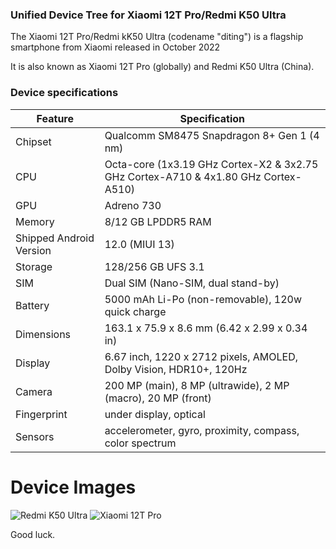 ### Unified Device Tree for Xiaomi 12T Pro/Redmi K50 Ultra

The  Xiaomi 12T Pro/Redmi kK50 Ultra (codename "diting") is a flagship smartphone from Xiaomi released in October 2022

It is also known as Xiaomi 12T Pro (globally) and Redmi K50 Ultra (China).

### Device specifications
| Feature |	Specification |
| ------------- | ------------- |
| Chipset | Qualcomm SM8475 Snapdragon 8+ Gen 1 (4 nm) |
| CPU | Octa-core (1x3.19 GHz Cortex-X2 & 3x2.75 GHz Cortex-A710 & 4x1.80 GHz Cortex-A510) |
| GPU | Adreno 730 |
| Memory | 8/12 GB LPDDR5 RAM |
| Shipped Android Version |	12.0 (MIUI 13) | now 13.0 (MIUI 14)
| Storage |	128/256 GB UFS 3.1 |
| SIM | Dual SIM (Nano-SIM, dual stand-by) |
| Battery |	5000 mAh Li-Po (non-removable), 120w quick charge |
| Dimensions | 163.1 x 75.9 x 8.6 mm (6.42 x 2.99 x 0.34 in) |
| Display |	6.67 inch, 1220 x 2712 pixels, AMOLED, Dolby Vision, HDR10+, 120Hz |
| Camera | 200 MP (main), 8 MP (ultrawide), 2 MP (macro), 20 MP (front) |
| Fingerprint |	under display, optical |
| Sensors | accelerometer, gyro, proximity, compass, color spectrum |

# Device Images
![Redmi K50 Ultra](https://www.incpak.com/wp-content/uploads/2022/08/K50U.jpg)
![Xiaomi 12T Pro](https://www.eluniversal.com.mx/resizer/BiI33-HQovmTw7w3klcgOe3n8NE=/1100x666/cloudfront-us-east-1.images.arcpublishing.com/eluniversal/SPLQSVBLANFOVARVTFA5LWNB7U.jpg)

Good luck. 
 
